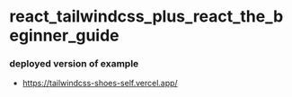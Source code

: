 # react_tailwindcss_plus_react_the_beginner_guide

### deployed version of example
- https://tailwindcss-shoes-self.vercel.app/
